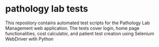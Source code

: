 # pathology lab tests
This repository contains automated test scripts for the Pathology Lab Management web application. The tests cover login, home page functionalities, cost calculator, and patient test creation using Selenium WebDriver with Python
